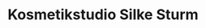 ---
title: "Kosmetikstudio Silke Sturm"
url: /dresden/kosmetikstudio-silke-sturm/
shop: Kosmetik
---